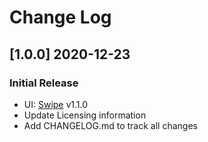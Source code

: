 # Change Log

## [1.0.0] 2020-12-23
### Initial Release

- UI: [Swipe](https://github.com/themesberg/swipe-one-page-bootstrap-5) v1.1.0
- Update Licensing information
- Add CHANGELOG.md to track all changes
